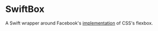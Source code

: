 # SwiftBox

A Swift wrapper around Facebook's [implementation](https://github.com/facebook/css-layout) of CSS's flexbox.
